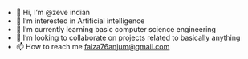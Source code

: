 - 👋 Hi, I’m @zeve indian
- 👀 I’m interested in Artificial intelligence
- 🌱 I’m currently learning basic computer science engineering
- 💞️ I’m looking to collaborate on projects related to basically anything 
- 📫 How to reach me faiza76anjum@gmail.com

<!---
OHYEAHFAIZA/OHYEAHFAIZA is a ✨ special ✨ repository because its `README.md` (this file) appears on your GitHub profile.
You can click the Preview link to take a look at your changes.
--->

